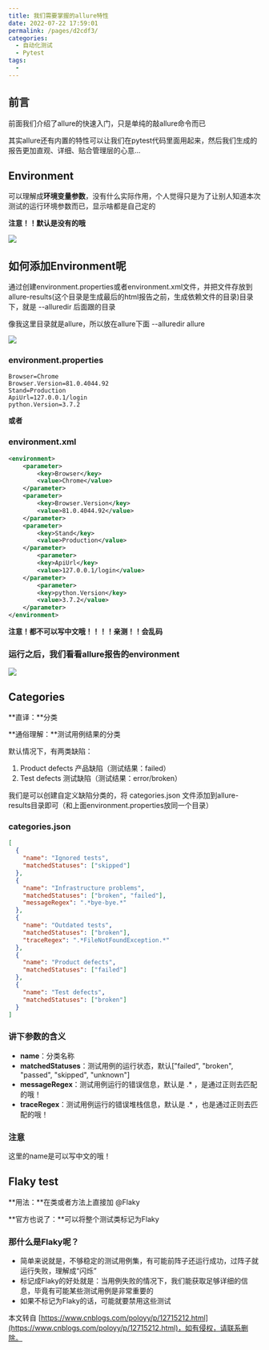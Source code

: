 ```yaml
---
title: 我们需要掌握的allure特性
date: 2022-07-22 17:59:01
permalink: /pages/d2cdf3/
categories:
  - 自动化测试
  - Pytest
tags:
  - 
---
```

前言
--

前面我们介绍了allure的快速入门，只是单纯的敲allure命令而已

其实allure还有内置的特性可以让我们在pytest代码里面用起来，然后我们生成的报告更加直观、详细、贴合管理层的心意...

Environment
-----------

可以理解成**环境变量参数**，没有什么实际作用，个人觉得只是为了让别人知道本次测试的运行环境参数而已，显示啥都是自己定的

**注意！！默认是没有的哦**

![](https://img2020.cnblogs.com/blog/1896874/202004/1896874-20200416190714772-747732691.png)

如何添加Environment呢
----------------

通过创建environment.properties或者environment.xml文件，并把文件存放到allure-results(这个目录是生成最后的html报告之前，生成依赖文件的目录)目录下，就是 --alluredir  后面跟的目录

像我这里目录就是allure，所以放在allure下面 --alluredir allure 

![](https://img2020.cnblogs.com/blog/1896874/202004/1896874-20200416192513518-762408880.png)

### environment.properties

```properties
Browser=Chrome
Browser.Version=81.0.4044.92
Stand=Production
ApiUrl=127.0.0.1/login
python.Version=3.7.2
```

**或者**

### environment.xml

```xml
<environment>
    <parameter>
        <key>Browser</key>
        <value>Chrome</value>
    </parameter>
    <parameter>
        <key>Browser.Version</key>
        <value>81.0.4044.92</value>
    </parameter>
    <parameter>
        <key>Stand</key>
        <value>Production</value>
    </parameter>
        <parameter>
        <key>ApiUrl</key>
        <value>127.0.0.1/login</value>
    </parameter>
        <parameter>
        <key>python.Version</key>
        <value>3.7.2</value>
    </parameter>
</environment>
```

**注意！都不可以写中文哦！！！！亲测！！会乱码**

### **运行之后，我们看看allure报告的environment**

![](https://img2020.cnblogs.com/blog/1896874/202004/1896874-20200416192739245-1776053197.png)

Categories
----------

**直译：**分类

**通俗理解：**测试用例结果的分类

默认情况下，有两类缺陷：

1.  Product defects 产品缺陷（测试结果：failed）
2.  Test defects 测试缺陷（测试结果：error/broken）

我们是可以创建自定义缺陷分类的，将 categories.json 文件添加到allure-results目录即可（和上面environment.properties放同一个目录）

### categories.json

```json
[
  {
    "name": "Ignored tests", 
    "matchedStatuses": ["skipped"] 
  },
  {
    "name": "Infrastructure problems",
    "matchedStatuses": ["broken", "failed"],
    "messageRegex": ".*bye-bye.*" 
  },
  {
    "name": "Outdated tests",
    "matchedStatuses": ["broken"],
    "traceRegex": ".*FileNotFoundException.*" 
  },
  {
    "name": "Product defects",
    "matchedStatuses": ["failed"]
  },
  {
    "name": "Test defects",
    "matchedStatuses": ["broken"]
  }
]
```

### 讲下参数的含义

*   **name**：分类名称
*   **matchedStatuses**：测试用例的运行状态，默认["failed", "broken", "passed", "skipped", "unknown"]
*   **messageRegex**：测试用例运行的错误信息，默认是 .* ，是通过正则去匹配的哦！
*   **traceRegex**：测试用例运行的错误堆栈信息，默认是  .*  ，也是通过正则去匹配的哦！

### 注意

这里的name是可以写中文的哦！

Flaky test
----------

**用法：**在类或者方法上直接加 @Flaky 

**官方也说了：**可以将整个测试类标记为Flaky

### 那什么是Flaky呢？

*   简单来说就是，不够稳定的测试用例集，有可能前阵子还运行成功，过阵子就运行失败，理解成“闪烁”
*   标记成Flaky的好处就是：当用例失败的情况下，我们能获取足够详细的信息，毕竟有可能某些测试用例是非常重要的
*   如果不标记为Flaky的话，可能就要禁用这些测试

  

本文转自 [https://www.cnblogs.com/poloyy/p/12715212.html](https://www.cnblogs.com/poloyy/p/12715212.html)，如有侵权，请联系删除。